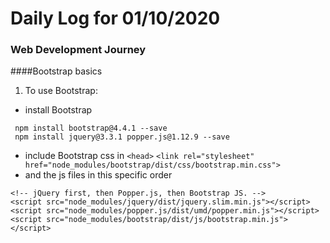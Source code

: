 # Daily Log for 01/10/2020
### Web Development Journey

####Bootstrap basics
1. To use Bootstrap:
  - install Bootstrap
  ```
   npm install bootstrap@4.4.1 --save
   npm install jquery@3.3.1 popper.js@1.12.9 --save
   ```
  - include Bootstrap css in `<head>`
  `<link rel="stylesheet" href="node_modules/bootstrap/dist/css/bootstrap.min.css">`
  - and the js files in this specific order
  ```
  <!-- jQuery first, then Popper.js, then Bootstrap JS. -->
<script src="node_modules/jquery/dist/jquery.slim.min.js"></script>
<script src="node_modules/popper.js/dist/umd/popper.min.js"></script>
<script src="node_modules/bootstrap/dist/js/bootstrap.min.js"></script>
```
